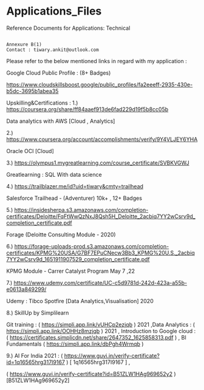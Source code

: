 # Applications_Files
Reference Documents for Applications: Technical 


                                                                     Annexure B(1)                                                                                      Contact : tiwary.ankit@outlook.com
Please refer to the below mentioned links in regard with my application : 

Google Cloud Public Profile : (8+ Badges)

https://www.cloudskillsboost.google/public_profiles/fa2eeeff-2935-430e-b5dc-3695b1abea35


Upskilling&Certifications : 
1.) https://coursera.org/share/ff84aaef913de6fad229d19f5b8cc05b  

Data analytics with AWS  [Cloud , Analytics]


2.)  https://www.coursera.org/account/accomplishments/verify/9Y4VLJEY6YHA 

 Oracle OCI  [Cloud]
 
 
3.)  https://olympus1.mygreatlearning.com/course_certificate/SVBKVGWJ 

  Greatlearning : SQL With data science 


4.)    https://trailblazer.me/id?uid=tiwary&cmty=trailhead

Salesforce Trailhead  - (Adventurer) 10k+ , 12+ Badges   


5.)
https://insidesherpa.s3.amazonaws.com/completion-certificates/Deloitte/FqFtWwQzNxJ8Qsh5H_Deloitte_2acbiq7YY2wCsrv9d_completion_certificate.pdf
      
Forage (Deloitte Consulting Module - 2020)

6.)
https://forage-uploads-prod.s3.amazonaws.com/completion-certificates/KPMG%20USA/G7BF7EPuCNecw3Bb3_KPMG%20U.S._2acbiq7YY2wCsrv9d_1651911907529_completion_certificate.pdf

KPMG Module - Carrer Catalyst Program May 7 ,22 

7.) https://www.udemy.com/certificate/UC-c5d9781d-242d-423a-a55b-e0613a849299/  

Udemy : Tibco Spotfire  [Data Analytics,Visualisation] 2020

8.) SkillUp by Simplilearn

Git training :     ( https://simpli.app.link/vUHCp2ezjqb  )
2021
,Data Analytics :   ( https://simpli.app.link/OOHHz8mzjqb  )
2021
, Introduction to Google cloud :    (  https://certificates.simplicdn.net/share/2647352_1625858313.pdf  ) , 
BI Fundamentals (  https://simpli.app.link/dbPgh4Wrmqb  )
 
9.)
AI For India 2021 :  ( https://www.guvi.in/verify-certificate?id=1q16565hrg317I9167 )  [ 1q16565hrg317I9167 ]  , 

( https://www.guvi.in/verify-certificate?id=B51ZLW1HAg969652y2 )  [B51ZLW1HAg969652y2]



